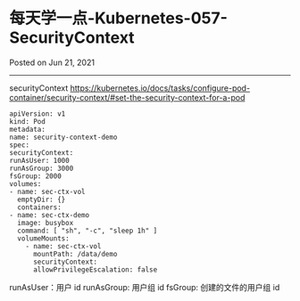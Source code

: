 # 每天学一点-Kubernetes-057-SecurityContext

Posted on Jun 21, 2021

---

securityContext
https://kubernetes.io/docs/tasks/configure-pod-container/security-context/#set-the-security-context-for-a-pod

```
apiVersion: v1
kind: Pod
metadata:
name: security-context-demo
spec:
securityContext:
runAsUser: 1000
runAsGroup: 3000
fsGroup: 2000
volumes:
- name: sec-ctx-vol
  emptyDir: {}
  containers:
- name: sec-ctx-demo
  image: busybox
  command: [ "sh", "-c", "sleep 1h" ]
  volumeMounts:
    - name: sec-ctx-vol
      mountPath: /data/demo
      securityContext:
      allowPrivilegeEscalation: false
```

runAsUser：用户 id
runAsGroup: 用户组 id
fsGroup: 创建的文件的用户组 id
